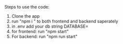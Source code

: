 Steps to use the code:
1. Clone the app 
2. run "npm i " to both frontend and backend saperately
3. in .env add your db string DATABASE=<your mongodb string>
4. for frontend: run "npm start"
5. For backend: run "npm run start"